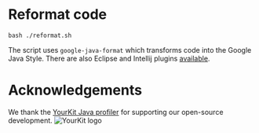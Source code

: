 # Reformat code
```
bash ./reformat.sh
```
The script uses `google-java-format` which transforms code into the Google Java
Style.  There are also Eclipse and Intellij plugins
[available](https://github.com/google/google-java-format).

# Acknowledgements
We thank the [YourKit Java profiler](https://www.yourkit.com/java/profiler/) for
supporting our open-source
development.
![YourKit logo](https://www.yourkit.com/images/yklogo.png)
